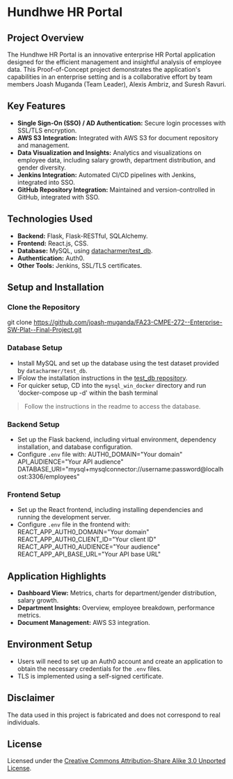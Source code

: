 # Hundhwe HR Portal

## Project Overview
The Hundhwe HR Portal is an innovative enterprise HR Portal application designed for the efficient management and insightful analysis of employee data. This Proof-of-Concept project demonstrates the application's capabilities in an enterprise setting and is a collaborative effort by team members Joash Muganda (Team Leader), Alexis Ambriz, and Suresh Ravuri.

## Key Features
- **Single Sign-On (SSO) / AD Authentication:** Secure login processes with SSL/TLS encryption.
- **AWS S3 Integration:** Integrated with AWS S3 for document repository and management.
- **Data Visualization and Insights:** Analytics and visualizations on employee data, including salary growth, department distribution, and gender diversity.
- **Jenkins Integration:** Automated CI/CD pipelines with Jenkins, integrated into SSO.
- **GitHub Repository Integration:** Maintained and version-controlled in GitHub, integrated with SSO.

## Technologies Used
- **Backend:** Flask, Flask-RESTful, SQLAlchemy.
- **Frontend:** React.js, CSS.
- **Database:** MySQL, using [datacharmer/test_db](https://github.com/datacharmer/test_db).
- **Authentication:** Auth0.
- **Other Tools:** Jenkins, SSL/TLS certificates.

## Setup and Installation

### Clone the Repository
git clone https://github.com/joash-muganda/FA23-CMPE-272--Enterprise-SW-Plat--Final-Project.git

### Database Setup
- Install MySQL and set up the database using the test dataset provided by `datacharmer/test_db`.
- lFolow the installation instructions in the [test_db repository](https://github.com/datacharmer/test_db).
- For quicker setup, CD into the `mysql_win_docker` directory and run 'docker-compose up -d' within the bash terminal
> Follow the instructions in the readme to access the database.

### Backend Setup
- Set up the Flask backend, including virtual environment, dependency installation, and database configuration.
- Configure `.env` file with:
  AUTH0_DOMAIN="Your domain"
  API_AUDIENCE="Your API audience"
  DATABASE_URI="mysql+mysqlconnector://username:password@localhost:3306/employees"


### Frontend Setup
- Set up the React frontend, including installing dependencies and running the development server.
- Configure `.env` file in the frontend with:
REACT_APP_AUTH0_DOMAIN="Your domain"
REACT_APP_AUTH0_CLIENT_ID="Your client ID"
REACT_APP_AUTH0_AUDIENCE="Your audience"
REACT_APP_API_BASE_URL="Your API base URL"


## Application Highlights
- **Dashboard View:** Metrics, charts for department/gender distribution, salary growth.
- **Department Insights:** Overview, employee breakdown, performance metrics.
- **Document Management:** AWS S3 integration.

## Environment Setup
- Users will need to set up an Auth0 account and create an application to obtain the necessary credentials for the `.env` files.
- TLS is implemented using a self-signed certificate.

## Disclaimer
The data used in this project is fabricated and does not correspond to real individuals.

## License
Licensed under the [Creative Commons Attribution-Share Alike 3.0 Unported License](http://creativecommons.org/licenses/by-sa/3.0/).

